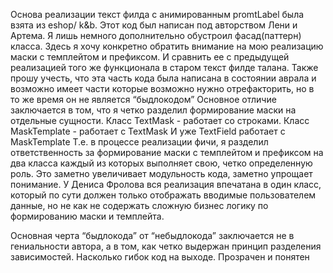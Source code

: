 Основа реализации текст филда с анимированным promtLabel была взята из eshop/ k&b. Этот код был написан под авторством Лени и Артема. Я лишь немного дополнительно обустроил фасад(паттерн) класса. 
Здесь я хочу конкретно обратить внимание на мою  реализацию маски с темплeйтом и префиксом. И сравнить ее с предыдущей реализацией того же функционала в старом текст филде талана. 
Также прошу учесть, что эта часть кода была написана в состоянии аврала и возможно имеет части которые возможно нужно отрефакторить, но в то же время он не является “быдлокодом”
Основное отличие заключается в том, что я четко разделил формирование маски на отдельные сущности. 
Класс TextMask - работает со строками. 
Класс MaskTemplate - работает с TextMask 
И уже TextField работает с MaskTemplate
Т.е. в процессе реализации фичи, я разделил ответственность за формирование маски с темплейтом и префиксом на два класса каждый из которых выполняет свою, четко определенную роль. Это заметно увеличивает модульность кода, заметно упрощает понимание.
У Дениса Фролова вся реализация впечатана в один класс, который по сути должен только отображать вводимые пользователем данные, но не как не содержать сложную бизнес логику по формированию маски и темплейта. 

Основная черта “быдлокода” от “небыдлокода” заключается не в гениальности автора, а в том, как четко выдержан принцип разделения зависимостей.  Насколько гибок код на выходе. Прозрачен и понятен

